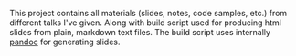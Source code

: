This project contains all materials (slides, notes, code samples, etc.) from 
different talks I've given. Along with build script used for producing html slides
from plain, markdown text files. The build script uses internally 
[pandoc](http://johnmacfarlane.net/pandoc/) for generating slides.

